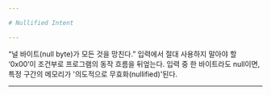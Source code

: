 ```yaml
---

# Nullified Intent

---
```


“널 바이트(null byte)가 모든 것을 망친다.”
입력에서 절대 사용하지 말아야 할 ‘0x00’이 조건부로 프로그램의 동작 흐름을 뒤엎는다.
입력 중 한 바이트라도 null이면, 특정 구간의 메모리가 '의도적으로 무효화(nullified)'된다.

---
